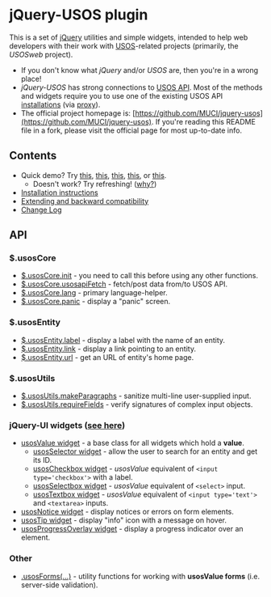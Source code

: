 jQuery-USOS plugin
==================

This is a set of [jQuery](http://jquery.com/) utilities and simple widgets, 
intended to help web developers with their work with
[USOS](http://usos.edu.pl/about-usos)-related projects (primarily, the *USOSweb*
project).

  * If you don't know what *jQuery* and/or *USOS* are, then you're in a wrong
    place!
  * *jQuery-USOS* has strong connections to
    [USOS API](http://apps.usos.edu.pl/developers/api/). Most of the methods and
    widgets require you to use one of the existing USOS API
    [installations](http://apps.usos.edu.pl/developers/api/definitions/installations/)
    (via [proxy](https://github.com/MUCI/jquery-usos/blob/master/doc/installation.md)).
  * The official project homepage is:
    [https://github.com/MUCI/jquery-usos](https://github.com/MUCI/jquery-usos).
    If you're reading this README file in a fork, please visit the official page
    for most up-to-date info.

Contents
--------

  * Quick demo? Try 
    [this](http://jsfiddle.net/gh/get/jquery/1.9.1/dependencies/migrate,ui/MUCI/jquery-usos/tree/master/jsfiddle-demos/widget.selector),
    [this](http://jsfiddle.net/gh/get/jquery/1.9.1/dependencies/migrate,ui/MUCI/jquery-usos/tree/master/jsfiddle-demos/widget.notice),
    [this](http://jsfiddle.net/gh/get/jquery/1.9.1/dependencies/migrate,ui/MUCI/jquery-usos/tree/master/jsfiddle-demos/widget.tip),
    [this](http://jsfiddle.net/gh/get/jquery/1.9.1/dependencies/migrate,ui/MUCI/jquery-usos/tree/master/jsfiddle-demos/widget.progressOverlay), or
    [this](http://jsfiddle.net/gh/get/jquery/1.9.1/dependencies/migrate,ui/MUCI/jquery-usos/tree/master/jsfiddle-demos/core.usosapiFetch).
    * Doesn't work? Try refreshing! ([why?](https://github.com/MUCI/jquery-usos/issues/1))
  * [Installation instructions](https://github.com/MUCI/jquery-usos/blob/master/doc/installation.md)
  * [Extending and backward compatibility](https://github.com/MUCI/jquery-usos/blob/master/doc/backward-compatibility.md)
  * [Change Log](https://github.com/MUCI/jquery-usos/blob/master/doc/changelog.md)

API
---
  
### $.usosCore

  * [$.usosCore.init](https://github.com/MUCI/jquery-usos/blob/master/doc/api/core.init.md) -
    you need to call this before using any other functions.
  * [$.usosCore.usosapiFetch](https://github.com/MUCI/jquery-usos/blob/master/doc/api/core.usosapiFetch.md) -
    fetch/post data from/to USOS API.
  * [$.usosCore.lang](https://github.com/MUCI/jquery-usos/blob/master/doc/api/core.lang.md) -
    primary language-helper.
  * [$.usosCore.panic](https://github.com/MUCI/jquery-usos/blob/master/doc/api/core.panic.md) -
    display a "panic" screen.

### $.usosEntity

  * [$.usosEntity.label](https://github.com/MUCI/jquery-usos/blob/master/doc/api/entity.label.md) - display a label with the name of an entity.
  * [$.usosEntity.link](https://github.com/MUCI/jquery-usos/blob/master/doc/api/entity.link.md) - display a link pointing to an entity.
  * [$.usosEntity.url](https://github.com/MUCI/jquery-usos/blob/master/doc/api/entity.url.md) - get an URL of entity's home page.

### $.usosUtils

  * [$.usosUtils.makeParagraphs](https://github.com/MUCI/jquery-usos/blob/master/doc/api/utils.makeParagraphs.md) - sanitize multi-line user-supplied input.
  * [$.usosUtils.requireFields](https://github.com/MUCI/jquery-usos/blob/master/doc/api/utils.requireFields.md) - verify signatures of complex input objects.

### jQuery-UI widgets ([see here](http://api.jqueryui.com/jQuery.widget/))

  * [usosValue widget](https://github.com/MUCI/jquery-usos/blob/master/doc/api/widget.value.md) - a base class for all widgets which hold a **value**.
    * [usosSelector widget](https://github.com/MUCI/jquery-usos/blob/master/doc/api/widget.selector.md) - allow the user to search for an entity and get its ID.
    * [usosCheckbox widget](https://github.com/MUCI/jquery-usos/blob/master/doc/api/widget.checkbox.md) - *usosValue* equivalent of `<input type='checkbox'>` with a label.
    * [usosSelectbox widget](https://github.com/MUCI/jquery-usos/blob/master/doc/api/widget.selectbox.md) - *usosValue* equivalent of `<select>` input.
    * [usosTextbox widget](https://github.com/MUCI/jquery-usos/blob/master/doc/api/widget.textbox.md) - *usosValue* equivalent of `<input type='text'>` and `<textarea>` inputs.
  * [usosNotice widget](https://github.com/MUCI/jquery-usos/blob/master/doc/api/widget.notice.md) - display notices or errors on form elements.
  * [usosTip widget](https://github.com/MUCI/jquery-usos/blob/master/doc/api/widget.tip.md) - display "info" icon with a message on hover.
  * [usosProgressOverlay widget](https://github.com/MUCI/jquery-usos/blob/master/doc/api/widget.progressOverlay.md) - display a progress indicator over an element.

### Other

  * [.usosForms(...)](https://github.com/MUCI/jquery-usos/blob/master/doc/api/forms.md) - utility functions for working with **usosValue forms** (i.e. server-side validation).

 